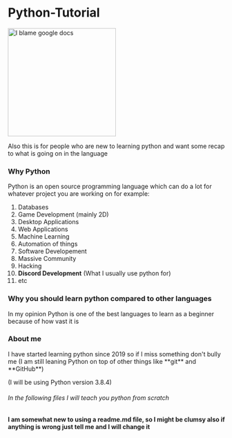# Python-Tutorial

<img src="https://i.imgur.com/eiHj1ny.png" alt="I blame google docs" width="250" height="250">


Also this is for people who are new to learning python and want some recap to what is going on in the language

<h3>Why Python</h3>

Python is an open source programming language which can do a lot for whatever project you are working on for example:

1. Databases
2. Game Development (mainly 2D)
3. Desktop Applications
4. Web Applications
5. Machine Learning
6. Automation of things
7. Software Developement
8. Massive Community
9. Hacking
10. **Discord Development**  (What I usually use python for)
8. etc

<h3>Why you should learn python compared to other languages</h3>
In my opinion Python is one of the best languages to learn as a beginner because of how vast it is 

<h3>About me</h3>
I have started learning python since 2019 so if I miss something don't bully me   
(I am still leaning Python on top of other things like **git** and **GitHub**)

(I will be using Python version 3.8.4)
 

<h6>In the following files I will teach you python from scratch</h6>

<h4>I am somewhat new to using a readme.md file, so I might be clumsy also if anything is wrong just tell me and I will change it</h4>
